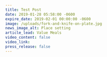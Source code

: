```yaml
---
title: Test Post
date: 2019-01-28 05:58:00 -0600
expire_date: 2019-02-01 00:00:00 -0600
image: /uploads/fork-and-knife-on-plate.jpg
news_image_alt: Place setting
article_lead: Value Meals
video_content: false
video_link:
press_release: false
---
```

